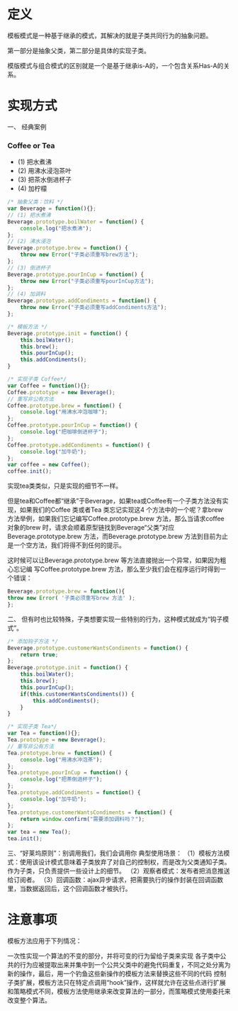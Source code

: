 # 定义
模板模式是一种基于继承的模式，其解决的就是子类共同行为的抽象问题。

第一部分是抽象父类，第二部分是具体的实现子类。

模版模式与组合模式的区别就是一个是基于继承is-A的，一个包含关系Has-A的关系。

# 实现方式
一、 经典案例
### Coffee or Tea 
* (1) 把水煮沸 
* (2) 用沸水浸泡茶叶 
* (3) 把茶水倒进杯子 
* (4) 加柠檬

```javaScript
/* 抽象父类：饮料 */
var Beverage = function(){};
// (1) 把水煮沸
Beverage.prototype.boilWater = function() {
    console.log("把水煮沸");
};
// (2) 沸水浸泡
Beverage.prototype.brew = function() {
    throw new Error("子类必须重写brew方法");
};
// (3) 倒进杯子
Beverage.prototype.pourInCup = function() {
    throw new Error("子类必须重写pourInCup方法");
};
// (4) 加调料
Beverage.prototype.addCondiments = function() {
    throw new Error("子类必须重写addCondiments方法");
};

/* 模板方法 */
Beverage.prototype.init = function() {
    this.boilWater();
    this.brew();
    this.pourInCup();
    this.addCondiments();
}

/* 实现子类 Coffee*/
var Coffee = function(){};
Coffee.prototype = new Beverage();
// 重写非公有方法
Coffee.prototype.brew = function() {
    console.log("用沸水冲泡咖啡");
};
Coffee.prototype.pourInCup = function() {
    console.log("把咖啡倒进杯子");
};
Coffee.prototype.addCondiments = function() {
    console.log("加牛奶");
};
var coffee = new Coffee();
coffee.init();
```

实现tea类类似，只是实现的细节不一样。

但是tea和Coffee都“继承”于Beverage，如果tea或Coffee有一个子类方法没有实现，如果我们的Coffee 类或者Tea 类忘记实现这4 个方法中的一个呢？拿brew 方法举例，如果我们忘记编写Coffee.prototype.brew 方法，那么当请求coffee 对象的brew 时，请求会顺着原型链找到Beverage“父类”对应Beverage.prototype.brew 方法，而Beverage.prototype.brew 方法到目前为止是一个空方法，我们将得不到任何的提示。

这时候可以让Beverage.prototype.brew 等方法直接抛出一个异常，如果因为粗心忘记编
写Coffee.prototype.brew 方法，那么至少我们会在程序运行时得到一个错误：
```javaScript
Beverage.prototype.brew = function(){
throw new Error( '子类必须重写brew 方法' );
};
```

二、 但有时也比较特殊，子类想要实现一些特别的行为，这种模式就成为“钩子模式”。
```javaScript
/* 添加钩子方法 */
Beverage.prototype.customerWantsCondiments = function() {
    return true;
};
Beverage.prototype.init = function() {
    this.boilWater();
    this.brew();
    this.pourInCup();
    if(this.customerWantsCondiments()) {
        this.addCondiments();
    }
}

/* 实现子类 Tea*/
var Tea = function(){};
Tea.prototype = new Beverage();
// 重写非公有方法
Tea.prototype.brew = function() {
    console.log("用沸水冲泡茶");
};
Tea.prototype.pourInCup = function() {
    console.log("把茶倒进杯子");
};
Tea.prototype.addCondiments = function() {
    console.log("加牛奶");
};
Tea.prototype.customerWantsCondiments = function() {
    return window.confirm("需要添加调料吗？");
};
var tea = new Tea();
tea.init();
```

三、“好莱坞原则”：别调用我们，我们会调用你
典型使用场景： 
（1）模板方法模式：使用该设计模式意味着子类放弃了对自己的控制权，而是改为父类通知子类。作为子类，只负责提供一些设计上的细节。 
（2）观察者模式：发布者把消息推送给订阅者。 
（3）回调函数：ajax异步请求，把需要执行的操作封装在回调函数里，当数据返回后，这个回调函数才被执行。
# 注意事项
模板方法应用于下列情况：

一次性实现一个算法的不变的部分，并将可变的行为留给子类来实现
各子类中公共的行为应被提取出来并集中到一个公共父类中的避免代码重复，不同之处分离为新的操作，最后，用一个钓鱼这些新操作的模板方法来替换这些不同的代码
控制子类扩展，模板方法只在特定点调用“hook”操作，这样就允许在这些点进行扩展
和策略模式不同，模板方法使用继承来改变算法的一部分，而策略模式使用委托来改变整个算法。
